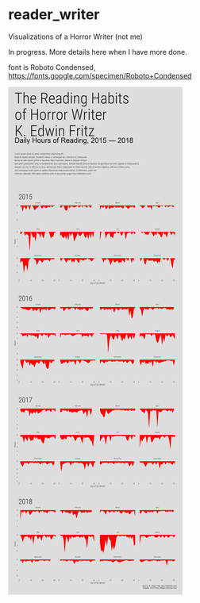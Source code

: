 # reader_writer
Visualizations of a Horror Writer (not me)

In progress. More details here when I have more done.

font is Roboto Condensed, https://fonts.google.com/specimen/Roboto+Condensed

![Reading Habits of K. Edwin Fritz](inprogress.png)